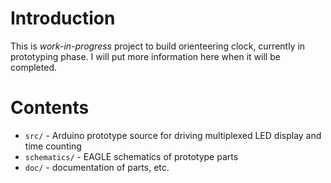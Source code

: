# Introduction
This is *work-in-progress* project to build orienteering clock, currently in prototyping phase. I will put more information here when it will be completed.

# Contents
 * `src/` - Arduino prototype source for driving multiplexed LED display and time counting
 * `schematics/` - EAGLE schematics of prototype parts
 * `doc/` - documentation of parts, etc.

